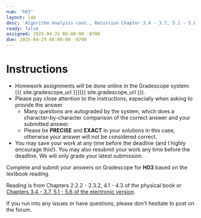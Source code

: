 ```yaml
---
num: 'h03'
layout: lab
desc: 'Algorithm Analysis cont., Recursion Chapter 3.4 - 3.7, 5.1 - 5.6'
ready: false
assigned: 2025-04-21 08:00:00 -0700
due: 2025-04-29 08:00:00 -0700
---
```


# Instructions

- Homework assignments will be done online in the Gradescope system: [{{ site.gradescope_url }}]({{ site.gradescope_url }}).
- Please pay close attention to the instructions, especially when asking to provide the answer
  - Many questions are autograded by the system, which does a character-by-character comparison of the correct answer and your submitted answer.
  - Please be **PRECISE** and **EXACT** in your solutions in this case, otherwise your answer will not be considered correct.
- You may save your work at any time before the deadline (and I highly encourage this!). You may also resubmit your work any time before the deadline. We will only grade your latest submission.

Complete and submit your answers on Gradescope for **H03** based on the textbook reading.

Reading is from Chapters 2.2.2 - 2.3.2, 4.1 - 4.3 of the physical book or [Chapters 3.4 - 3.7, 5.1 - 5.6 of the electronic version](https://runestone.academy/ns/books/published/pythonds/index.html).

If you run into any issues or have questions, please don't hesitate to post on the forum.
